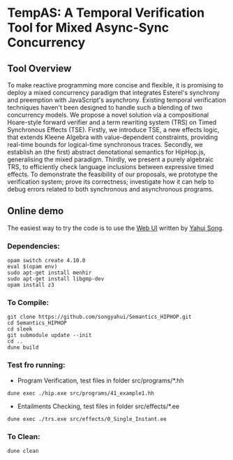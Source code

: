 # TempAS: A Temporal Verification Tool for Mixed Async-Sync Concurrency

## Tool Overview

To make reactive programming more concise and flexible, it is promising to deploy a mixed concurrency paradigm that integrates Esterel's synchrony and preemption with JavaScript's asynchrony. Existing temporal verification techniques haven't been designed to handle such a blending of two concurrency models. We propose a novel solution via a compositional Hoare-style forward verifier and a term rewriting system (TRS) on Timed Synchronous Effects (TSE). Firstly, we introduce TSE, a new effects logic, that extends Kleene Algebra with value-dependent constraints, providing real-time bounds for logical-time synchronous traces. Secondly, we establish an (the first) abstract denotational semantics for HipHop.js, generalising the mixed paradigm. Thirdly, we present a purely algebraic TRS, to efficiently check language inclusions between expressive timed effects. To demonstrate the feasibility of our proposals, we prototype the verification system; prove its correctness; investigate how it can help to debug errors related to both synchronous and asynchronous programs.


## Online demo

The easiest way to try the code is to use the [Web UI](http://loris-5.d2.comp.nus.edu.sg/MixedSyncAsync/introduction.html) written
by [Yahui Song](https://www.comp.nus.edu.sg/~yahuis/).

### Dependencies:

```
opam switch create 4.10.0
eval $(opam env)
sudo apt-get install menhir
sudo apt-get install libgmp-dev
opam install z3
```

### To Compile:

```
git clone https://github.com/songyahui/Semantics_HIPHOP.git
cd Semantics_HIPHOP
cd sleek 
git submodule update --init 
cd ..
dune build
```




### Test fro running:

- Program Verification, test files in folder src/programs/*.hh

```
dune exec ./hip.exe src/programs/41_example1.hh
```

- Entailments Checking, test files in folder src/effects/*.ee

```
dune exec ./trs.exe src/effects/0_Single_Instant.ee
```

### To Clean:

``` 
dune clean
```



